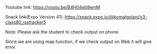 Youtube link: https://youtu.be/B4H04eb9wnM

Snack link(Expo Version 41):
https://snack.expo.io/@komalgolani/v3-class80_isstracker5

Note: Please ask the student to check output on phone.

Since we are using map function, if we check output on Web it will give error.
